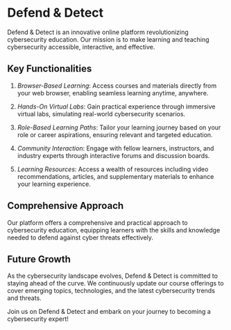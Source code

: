 # Defend & Detect

Defend & Detect is an innovative online platform revolutionizing cybersecurity education. Our mission is to make learning and teaching cybersecurity accessible, interactive, and effective.

## Key Functionalities

1. *Browser-Based Learning*: Access courses and materials directly from your web browser, enabling seamless learning anytime, anywhere.

2. *Hands-On Virtual Labs*: Gain practical experience through immersive virtual labs, simulating real-world cybersecurity scenarios.

3. *Role-Based Learning Paths*: Tailor your learning journey based on your role or career aspirations, ensuring relevant and targeted education.

4. *Community Interaction*: Engage with fellow learners, instructors, and industry experts through interactive forums and discussion boards.

5. *Learning Resources*: Access a wealth of resources including video recommendations, articles, and supplementary materials to enhance your learning experience.

## Comprehensive Approach

Our platform offers a comprehensive and practical approach to cybersecurity education, equipping learners with the skills and knowledge needed to defend against cyber threats effectively.

## Future Growth

As the cybersecurity landscape evolves, Defend & Detect is committed to staying ahead of the curve. We continuously update our course offerings to cover emerging topics, technologies, and the latest cybersecurity trends and threats.

Join us on Defend & Detect and embark on your journey to becoming a cybersecurity expert!
